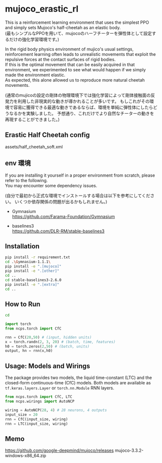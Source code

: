 
# mujoco_erastic_rl

This is a reinforcement learning environment that uses the simplest PPO and simply sets Mujoco's half-cheetah as an elastic body.   
(最もシンプルなPPOを用いて、mujocoのハーフチーターを弾性体として設定するだけの強化学習環境です。)   

In the rigid body physics environment of mujico's usual settings, reinforcement learning often leads to unrealistic movements that exploit the repulsive forces at the contact surfaces of rigid bodies.   
If this is the optimal movement that can be easily acquired in that environment, we experimented to see what would happen if we simply made the environment elastic.   
As expected, this alone allowed us to reproduce more natural cheetah movements.   

(通常のmujicoの設定の剛体の物理環境下では強化学習によって剛体接触面の反発力を利用した非現実的な動きが導かれることが多いです。
もしこれがその環境で容易に獲得できる最適な動きであるならば、環境を単純に弾性体にしたらどうなるかを実験しました。
予想通り、これだけでより自然なチーターの動きを再現することができました。)   

## Erastic Half Cheetah config
assets/half_cheetah_soft.xml

## env 環境

If you are installing it yourself in a proper environment from scratch, please refer to the following.  
You may encounter some dependency issues.  

(自分で最初から正式な環境でインストールする場合は以下を参考にしてください。
いくつか依存関係の問題が出るかもしれません。)  

 - Gymnasium  
 https://github.com/Farama-Foundation/Gymnasium

 - baselines3  
https://github.com/DLR-RM/stable-baselines3

## Installation

```bash
pip install -r requirement.txt
cd .\Gymnasium-1.1.1\
pip install -e ".[mujoco]"
pip install -e ".[other]"
cd ..
cd stable-baselines3-2.6.0
pip install -e ".[extra]"
cd ..
```

## How to Run
```bash
cd
```

```python
import torch
from ncps.torch import CfC

rnn = CfC(20,50) # (input, hidden units)
x = torch.randn(2, 3, 20) # (batch, time, features)
h0 = torch.zeros(2,50) # (batch, units)
output, hn = rnn(x,h0)
```

## Usage: Models and Wirings

The package provides two models, the liquid time-constant (LTC) and the closed-form continuous-time (CfC) models.
Both models are available as ```tf.keras.layers.Layer``` or ```torch.nn.Module``` RNN layers.


```python
from ncps.torch import CfC, LTC
from ncps.wirings import AutoNCP

wiring = AutoNCP(28, 4) # 28 neurons, 4 outputs
input_size = 20
rnn = CfC(input_size, wiring)
rnn = LTC(input_size, wiring)
```

## Memo 
   https://github.com/google-deepmind/mujoco/releases
   mujoco-3.3.2-windows-x86_64.zip

